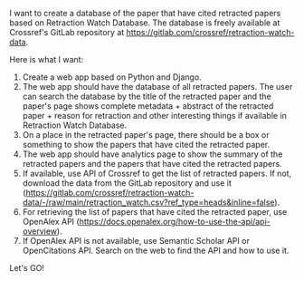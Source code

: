 I want to create a database of the paper that have cited retracted papers based on Retraction Watch Database. The database is freely available at Crossref's GitLab repository at https://gitlab.com/crossref/retraction-watch-data.

Here is what I want:
1. Create a web app based on Python and Django.
2. The web app should have the database of all retracted papers. The user can search the database by the title of the retracted paper and the paper's page shows complete metadata + abstract of the retracted paper + reason for retraction and other interesting things if available in Retraction Watch Database.
3. On a place in the retracted paper's page, there should be a box or something to show the papers that have cited the retracted paper.
4. The web app should have analytics page to show the summary of the retracted papers and the papers that have cited the retracted papers.
5. If available, use API of Crossref to get the list of retracted papers. If not, download the data from the GitLab repository and use it (https://gitlab.com/crossref/retraction-watch-data/-/raw/main/retraction_watch.csv?ref_type=heads&inline=false).
6. For retrieving the list of papers that have cited the retracted paper, use OpenAlex API (https://docs.openalex.org/how-to-use-the-api/api-overview).
7. If OpenAlex API is not available, use Semantic Scholar API or OpenCitations API. Search on the web to find the API and how to use it.

Let's GO!